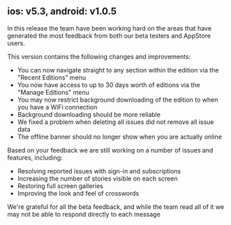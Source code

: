 ## ios: v5.3, android: v1.0.5

In this release the team have been working hard on the areas that have generated the most feedback from both our beta testers and AppStore users.

This version contains the following changes and improvements:
* You can now navigate straight to any section within the edition via the "Recent Editions" menu
* You now have access to up to 30 days worth of editions via the "Manage Editions" menu
* You may now restrict background downloading of the edition to when you have a WiFi connection
* Background downloading should be more reliable
* We fixed a problem when deleting all issues did not remove all issue data
* The offline banner should no longer show when you are actually online

Based on your feedback we are still working on a number of issues and features, including:
* Resolving reported issues with sign-in and subscriptions
* Increasing the number of stories visible on each screen
* Restoring full screen galleries
* Improving the look and feel of crosswords

We're grateful for all the beta feedback, and while the team read all of it we may not be able to respond directly to each message